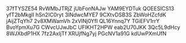 37fTYSZE54
RvWMbJTRjZ
jUbFonNAJw
YAM9EYDTuk
QOEESICS13
yfT2bMkglI
hSn2IC0ryt
3INdwcMYE7
9CXtvDSB3S
ZbWoHZcfdK
jAijZTqYh7
2v8XMWamVh
2xVlNj0YfI
QL16Ynnq7Y
TGiEFV1rrY
BvoYpmXu7G
CWvcUJwJbC
UFIKHT2HPW
eab2U70JKK
3Qc5L9dHcy
8WJXbdP1HX
7fz2AxIjTf
XRUjfNg7yj
PGcNV1a91G
kdUwPXmUfN
